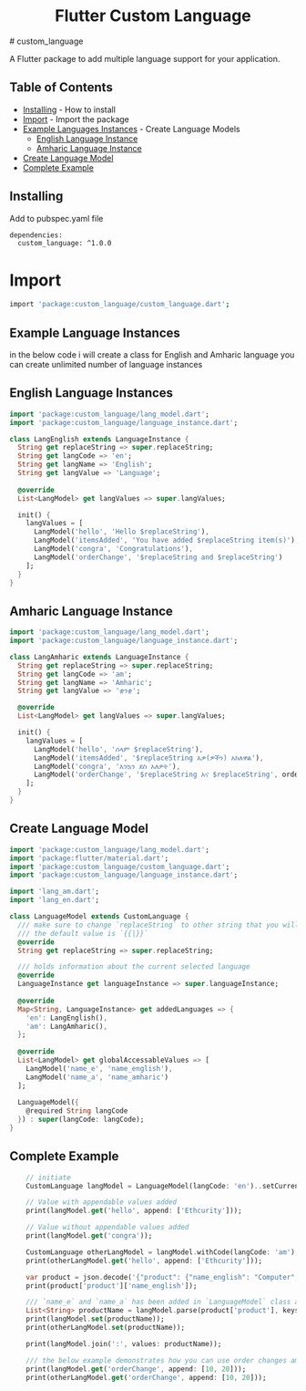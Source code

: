 <h1 align="center">Flutter Custom Language</h1>
# custom_language

A Flutter package to add multiple language support for your application.

## Table of Contents
  - [Installing](#installing) - How to install
  - [Import](#import) - Import the package
  - [Example Languages Instances](#example-language-instances) - Create Language Models
    - [English Language Instance](#english-language-instance)
    - [Amharic Language Instance](#amharic-language-instance)
  - [Create Language Model](#create-language-model)
  - [Complete Example](#complete-example)

## Installing
Add to pubspec.yaml file

```sh
dependencies:
  custom_language: ^1.0.0
```
# Import

```sh
import 'package:custom_language/custom_language.dart';
```

## Example Language Instances
in the below code i will create a class for English and Amharic language
you can create unlimited number of language instances

## English Language Instances

```dart
import 'package:custom_language/lang_model.dart';
import 'package:custom_language/language_instance.dart';

class LangEnglish extends LanguageInstance {
  String get replaceString => super.replaceString;
  String get langCode => 'en';
  String get langName => 'English';
  String get langValue => 'Language';
  
  @override
  List<LangModel> get langValues => super.langValues;

  init() {
    langValues = [
      LangModel('hello', 'Hello $replaceString'),
      LangModel('itemsAdded', 'You have added $replaceString item(s)'),
      LangModel('congra', 'Congratulations'),
      LangModel('orderChange', '$replaceString and $replaceString')
    ];
  }
}
```
## Amharic Language Instance

```dart
import 'package:custom_language/lang_model.dart';
import 'package:custom_language/language_instance.dart';

class LangAmharic extends LanguageInstance {
  String get replaceString => super.replaceString;
  String get langCode => 'am';
  String get langName => 'Amharic';
  String get langValue => 'ቋንቋ';

  @override
  List<LangModel> get langValues => super.langValues;

  init() {
    langValues = [
      LangModel('hello', 'ሰላም $replaceString'),
      LangModel('itemsAdded', '$replaceString እቃ(ዎችን) አክለዋል'),
      LangModel('congra', 'እንኳን ደስ አለዎት'),
      LangModel('orderChange', '$replaceString እና $replaceString', order: [1, 0])
    ];
  }
}
```
## Create Language Model
```dart
import 'package:custom_language/lang_model.dart';
import 'package:flutter/material.dart';
import 'package:custom_language/custom_language.dart';
import 'package:custom_language/language_instance.dart';

import 'lang_am.dart';
import 'lang_en.dart';

class LanguageModel extends CustomLanguage {
  /// make sure to change `replaceString` to other string that you will not use in your app
  /// the default value is `{{|}}`
  @override
  String get replaceString => super.replaceString;

  /// holds information about the current selected language
  @override
  LanguageInstance get languageInstance => super.languageInstance;
  
  @override
  Map<String, LanguageInstance> get addedLanguages => {
    'en': LangEnglish(),
    'am': LangAmharic(),
  };
  
  @override
  List<LangModel> get globalAccessableValues => [
    LangModel('name_e', 'name_english'),
    LangModel('name_a', 'name_amharic')
  ];
  
  LanguageModel({
    @required String langCode
  }) : super(langCode: langCode);
}
```

## Complete Example
```dart
	// initiate 
    CustomLanguage langModel = LanguageModel(langCode: 'en')..setCurrentLanguage();

    // Value with appendable values added
    print(langModel.get('hello', append: ['Ethcurity']));

    // Value without appendable values added
    print(langModel.get('congra'));

    CustomLanguage otherLangModel = langModel.withCode(langCode: 'am');
    print(otherLangModel.get('hello', append: ['Ethcurity']));

    var product = json.decode('{"product": {"name_english": "Computer", "name_amharic": "ኮምፒተር"}}');
    print(product['product']['name_english']);

    /// `name_e` and `name_a` has been added in `LanguageModel` class and make sure to do that before passing values
    List<String> productName = langModel.parse(product['product'], keys: ['name_e', 'name_a']);
    print(langModel.set(productName));
    print(otherLangModel.set(productName));

    print(langModel.join(':', values: productName));

    /// the below example demonstrates how you can use order changes among you language dependencies
    print(langModel.get('orderChange', append: [10, 20]));
    print(otherLangModel.get('orderChange', append: [10, 20]));
```